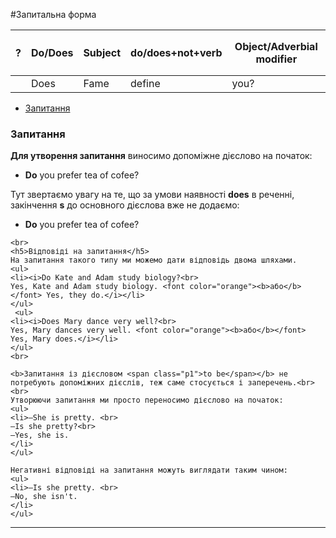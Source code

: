 #Запитальна форма

| <h4>?</h4> | Do/Does | Subject | do/does+not+verb | Object/Adverbial modifier |
| -- | -- | -- | --| -- |
| | Does |Fame | define | you? |

<ul class="nav nav-tabs">
  <li class="active"><a data-toggle="tab" href="#home">Запитання</a></li>
</ul>

<div class="tab-content">
  <div id="home" class="tab-pane fade in active">
    <h3>Запитання</h3>
     <b>Для утворення запитання</b> виносимо допоміжне дієслово на початок:
    <ul>
    <li><b>Do</b> you prefer tea of cofee?</li>
    </ul>
    Тут звертаємо увагу на те, що за умови наявності <b>does</b> в реченні, закінчення <b>s</b> до основного дієслова вже не додаємо:
     <ul>
    <li><b>Do</b> you prefer tea of cofee?</li>
    </ul>
    
    <br>
    <h5>Відповіді на запитання</h5>
    На запитання такого типу ми можемо дати відповідь двома шляхами.
    <ul>
    <li><i>Do Kate and Adam study biology?<br>
    Yes, Kate and Adam study biology. <font color="orange"><b>або</b></font> Yes, they do.</i></li>
    </ul>
     <ul>
    <li><i>Does Mary dance very well?<br>
    Yes, Mary dances very well. <font color="orange"><b>або</b></font> Yes, Mary does.</i></li>
    </ul>
    <br>
    
    <b>Запитання із дієсловом <span class="p1">to be</span></b> не потребують допоміжних дієслів, теж саме стосується і заперечень.<br><br>
    Утворюючи запитання ми просто переносимо дієслово на початок:
    <ul>
    <li>–She is pretty. <br>
    –Is she pretty?<br>
    –Yes, she is.
    </li>
    </ul>
    
    Негативні відповіді на запитання можуть виглядати таким чином:
    <ul>
    <li>–Is she pretty. <br>
    –No, she isn't.
    </li>
    </ul>
  </div>
</div>

<hr>
<br>

